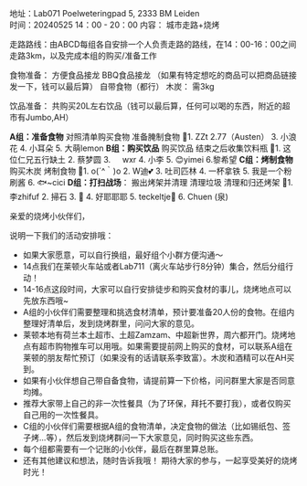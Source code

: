 地址：Lab071 Poelweteringpad 5, 2333 BM Leiden   
时间：20240525 14：00 - 20：00
内容： 城市走路+烧烤 

走路路线：由ABCD每组各自安排一个人负责走路的路线，在14：00-16：00之间走路3km，以及完成本组的购买/准备工作

食物准备：
方便食品接龙
BBQ食品接龙 （如果有特定想吃的商品可以把商品链接发一下，钱可以最后算）
自带食物（都行）
木炭： 需3kg

饮品准备：
共购买20L左右饮品（钱可以最后算，任何可以喝的东西，附近的超市有Jumbo,AH） 

**A组：准备食物** 
	对照清单购买食物 
	准备腌制食物
	👫1. ZZt 2.77（Austen） 3. 小浪花 4. 小耳朵 5. 大萌lemon
**B组：购买饮品**
	购买饮品
	结束之后收集饮料瓶
	👫1. 这位仁兄五行缺土 2. 蔡梦圆 3. ㅤ wxr 4. 小李 5. 😊yimei 6.黎希望
**C组：烤制食物**
	购买木炭
	烤制食物
	👫1. o(´^｀)o 2. W迪💕 3. 吐司匹林 4. 一杯拿铁 5. 我是一个粉刷酱 6. 🐟~cici
**D组：打扫战场**：
	搬出烤架并清理
	清理垃圾
	清理和归还烤架
	👫1. 李zhifuf 2. 掃石 3. 🐒 4. 好耶耶耶 5. teckeltje🦴 6. Chuen (泉)

	
亲爱的烧烤小伙伴们，

说明一下我们的活动安排哦：

* 如果大家愿意，可以自行换组，最好组个小群方便沟通～
* 14点我们在莱顿火车站或者Lab711（离火车站步行8分钟）集合，然后分组行动！
* 14-16点这段时间，大家可以自行安排徒步和购买食材的事儿，烧烤地点可以先放东西哦~
* A组的小伙伴们需要整理和挑选食材清单，预计要准备20人份的食物。在组内整理好清单后，发到烧烤群里，问问大家的意见。
* 莱顿本地有荷兰本土超市、土超Zamzam、中超新世界，周六都开门。烧烤地点有超市购物推车可以用哦。如果需要提前网上购买的食材，可以联系A组在莱顿的朋友帮忙预订（如果没有的话请联系李致富）。木炭和酒精可以在AH买到。
* 如果有小伙伴想自己带自备食物，请提前算一下价格，问问群里大家是否同意均摊。
* 推荐大家带上自己的非一次性餐具（为了环保，拜托不要打我），或者仅购买自己用的一次性餐具。
* C组的小伙伴们需要根据A组的食物清单，决定食物的做法（比如锡纸包、签子烤...等），然后发到烧烤群问一下大家意见，同时购买这些东西。
* 每个组都需要有一个记账的小伙伴，最后在群里算总账。
* 还有其他建议和想法，随时告诉我哦！
期待大家的参与，一起享受美好的烧烤时光！





